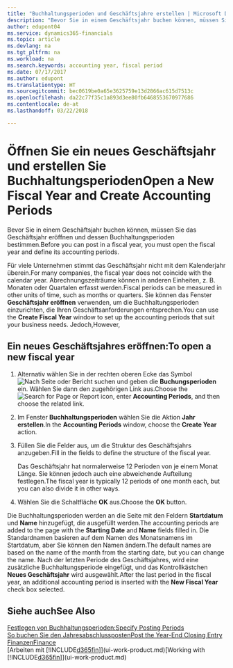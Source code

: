 ```yaml
---
title: "Buchhaltungsperioden und Geschäftsjahre erstellen | Microsoft Docs"
description: "Bevor Sie in einem Geschäftsjahr buchen können, müssen Sie das Geschäftsjahr eröffnen und dessen Buchhaltungsperioden bestimmen."
author: edupont04
ms.service: dynamics365-financials
ms.topic: article
ms.devlang: na
ms.tgt_pltfrm: na
ms.workload: na
ms.search.keywords: accounting year, fiscal period
ms.date: 07/17/2017
ms.author: edupont
ms.translationtype: HT
ms.sourcegitcommit: bec0619be0a65e3625759e13d2866ac615d7513c
ms.openlocfilehash: da22c77f35c1a893d3ee80fb6468553670977686
ms.contentlocale: de-at
ms.lasthandoff: 03/22/2018

---
```

# <a name="open-a-new-fiscal-year-and-create-accounting-periods"></a><span data-ttu-id="baa1a-103">Öffnen Sie ein neues Geschäftsjahr und erstellen Sie Buchhaltungsperioden</span><span class="sxs-lookup"><span data-stu-id="baa1a-103">Open a New Fiscal Year and Create Accounting Periods</span></span>
<span data-ttu-id="baa1a-104">Bevor Sie in einem Geschäftsjahr buchen können, müssen Sie das Geschäftsjahr eröffnen und dessen Buchhaltungsperioden bestimmen.</span><span class="sxs-lookup"><span data-stu-id="baa1a-104">Before you can post in a fiscal year, you must open the fiscal year and define its accounting periods.</span></span>  

<span data-ttu-id="baa1a-105">Für viele Unternehmen stimmt das Geschäftsjahr nicht mit dem Kalenderjahr überein.</span><span class="sxs-lookup"><span data-stu-id="baa1a-105">For many companies, the fiscal year does not coincide with the calendar year.</span></span> <span data-ttu-id="baa1a-106">Abrechnungszeiträume können in anderen Einheiten, z. B. Monaten oder Quartalen erfasst werden.</span><span class="sxs-lookup"><span data-stu-id="baa1a-106">Fiscal periods can be measured in other units of time, such as months or quarters.</span></span> <span data-ttu-id="baa1a-107">Sie können das Fenster **Geschäftsjahr eröffnen** verwenden, um die Buchhaltungsperioden einzurichten, die Ihren Geschäftsanforderungen entsprechen.</span><span class="sxs-lookup"><span data-stu-id="baa1a-107">You can use the **Create Fiscal Year** window to set up the accounting periods that suit your business needs.</span></span> <span data-ttu-id="baa1a-108">Jedoch,</span><span class="sxs-lookup"><span data-stu-id="baa1a-108">However,</span></span>   

## <a name="to-open-a-new-fiscal-year"></a><span data-ttu-id="baa1a-109">Ein neues Geschäftsjahres eröffnen:</span><span class="sxs-lookup"><span data-stu-id="baa1a-109">To open a new fiscal year</span></span>
1. <span data-ttu-id="baa1a-110">Alternativ wählen Sie in der rechten oberen Ecke das Symbol ![Nach Seite oder Bericht suchen](media/ui-search/search_small.png "Nach Seite oder Bericht suchen") und geben die **Buchungsperioden** ein. Wählen Sie dann den zugehörigen Link aus.</span><span class="sxs-lookup"><span data-stu-id="baa1a-110">Choose the ![Search for Page or Report](media/ui-search/search_small.png "Search for Page or Report icon") icon, enter **Accounting Periods**, and then choose the related link.</span></span>
2. <span data-ttu-id="baa1a-111">Im Fenster **Buchhaltungsperioden** wählen Sie die Aktion **Jahr erstellen**.</span><span class="sxs-lookup"><span data-stu-id="baa1a-111">In the **Accounting Periods** window, choose the **Create Year** action.</span></span>
3. <span data-ttu-id="baa1a-112">Füllen Sie die Felder aus, um die Struktur des Geschäftsjahrs anzugeben.</span><span class="sxs-lookup"><span data-stu-id="baa1a-112">Fill in the fields to define the structure of the fiscal year.</span></span>

    <span data-ttu-id="baa1a-113">Das Geschäftsjahr hat normalerweise 12 Perioden von je einem Monat Länge. Sie können jedoch auch eine abweichende Aufteilung festlegen.</span><span class="sxs-lookup"><span data-stu-id="baa1a-113">The fiscal year is typically 12 periods of one month each, but you can also divide it in other ways.</span></span>
4. <span data-ttu-id="baa1a-114">Wählen Sie die Schaltfläche **OK** aus.</span><span class="sxs-lookup"><span data-stu-id="baa1a-114">Choose the **OK** button.</span></span>

<span data-ttu-id="baa1a-115">Die Buchhaltungsperioden werden an die Seite mit den Feldern **Startdatum** und **Name** hinzugefügt, die ausgefüllt werden.</span><span class="sxs-lookup"><span data-stu-id="baa1a-115">The accounting periods are added to the page with the **Starting Date** and **Name** fields filled in.</span></span> <span data-ttu-id="baa1a-116">Die Standardnamen basieren auf dem Namen des Monatsnamens im Startdatum, aber Sie können den Namen ändern.</span><span class="sxs-lookup"><span data-stu-id="baa1a-116">The default names are based on the name of the month from the starting date, but you can change the name.</span></span> <span data-ttu-id="baa1a-117">Nach der letzten Periode des Geschäftsjahres, wird eine zusätzliche Buchhaltungsperiode eingefügt, und das Kontrollkästchen **Neues Geschäftsjahr** wird ausgewählt.</span><span class="sxs-lookup"><span data-stu-id="baa1a-117">After the last period in the fiscal year, an additional accounting period is inserted with the **New Fiscal Year** check box selected.</span></span>  


## <a name="see-also"></a><span data-ttu-id="baa1a-118">Siehe auch</span><span class="sxs-lookup"><span data-stu-id="baa1a-118">See Also</span></span>
[<span data-ttu-id="baa1a-119">Festlegen von Buchhaltungsperioden:</span><span class="sxs-lookup"><span data-stu-id="baa1a-119">Specify Posting Periods</span></span>](finance-how-specify-posting-periods.md)  
[<span data-ttu-id="baa1a-120">So buchen Sie den Jahresabschlussposten</span><span class="sxs-lookup"><span data-stu-id="baa1a-120">Post the Year-End Closing Entry</span></span>](year-how-post-year-end-close-entry.md)  
[<span data-ttu-id="baa1a-121">Finanzen</span><span class="sxs-lookup"><span data-stu-id="baa1a-121">Finance</span></span>](finance.md)  
<span data-ttu-id="baa1a-122">[Arbeiten mit [!INCLUDE[d365fin](includes/d365fin_md.md)]](ui-work-product.md)</span><span class="sxs-lookup"><span data-stu-id="baa1a-122">[Working with [!INCLUDE[d365fin](includes/d365fin_md.md)]](ui-work-product.md)</span></span>

